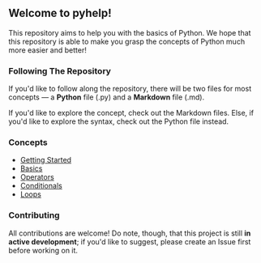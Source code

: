 ## Welcome to **pyhelp**!

This repository aims to help you with the basics of Python. We hope that this repository is able to make you grasp the concepts of Python much more easier and better!

### Following The Repository
If you'd like to follow along the repository, there will be two files for most concepts — a **Python** file (.py) and a **Markdown** file (.md). 

If you'd like to explore the concept, check out the Markdown files. Else, if you'd like to explore the syntax, check out the Python file instead.

### Concepts

- [Getting Started](https://github.com/Avicity7/pyhelp/blob/master/getting_started/getting_started.md)
- [Basics](https://github.com/Avicity7/pyhelp/blob/master/basics/basics.md)
- [Operators](https://github.com/Avicity7/pyhelp/tree/master/operators/)
- [Conditionals](https://github.com/Avicity7/pyhelp/tree/master/conditionals/)
- [Loops](https://github.com/Avicity7/pyhelp/tree/master/loops/)

### Contributing
All contributions are welcome! Do note, though, that this project is still **in active development**; if you'd like to suggest, please create an Issue first before working on it.